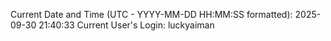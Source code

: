 Current Date and Time (UTC - YYYY-MM-DD HH:MM:SS formatted): 2025-09-30 21:40:33
Current User's Login: luckyaiman
